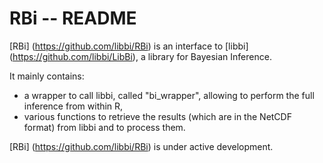 RBi -- README
=============

[RBi] (https://github.com/libbi/RBi) is an interface to [libbi] (https://github.com/libbi/LibBi), a library for Bayesian Inference.

It mainly contains:
- a wrapper to call libbi, called "bi_wrapper", allowing to perform the full inference from within R,
- various functions to retrieve the results (which are in the NetCDF format) from libbi and to process them.

[RBi] (https://github.com/libbi/RBi) is under active development.
